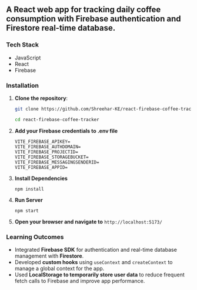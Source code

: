 ## A React web app for tracking daily coffee consumption with Firebase authentication and Firestore real-time database.

### Tech Stack

- JavaScript
- React
- Firebase

### Installation
1. **Clone the repository**:
   ```bash
   git clone https://github.com/Shreehar-KE/react-firebase-coffee-tracker.git

   cd react-firebase-coffee-tracker
   ```
2. **Add your Firebase credentials to .env file**
   ```
   VITE_FIREBASE_APIKEY=
   VITE_FIREBASE_AUTHDOMAIN=
   VITE_FIREBASE_PROJECTID=
   VITE_FIREBASE_STORAGEBUCKET=
   VITE_FIREBASE_MESSAGINGSENDERID=
   VITE_FIREBASE_APPID=
   ```
3. **Install Dependencies**
   ```
   npm install
   ```
4. **Run Server**
   ```
   npm start
   ```
5. **Open your browser and navigate to** ``http://localhost:5173/``


### Learning Outcomes
- Integrated **Firebase SDK** for authentication and real-time database management with **Firestore**.
- Developed **custom hooks** using `useContext` and `createContext` to manage a global context for the app.
- Used **LocalStorage to temporarily store user data** to reduce frequent fetch calls to Firebase and improve app performance.
